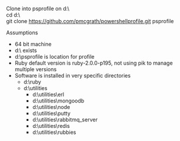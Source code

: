 Clone into psprofile on d:\  
cd d:\  
git clone https://github.com/pmcgrath/powershellprofile.git psprofile  

Assumptions
* 64 bit machine
* d:\ exists
* d:\psprofile is location for profile
* Ruby default version is ruby-2.0.0-p195, not using pik to manage multiple versions
* Software is installed in very specific directories
	* d:\ruby
	* d:\utilities
		* d:\utilities\erl
		* d:\utilities\mongoodb
		* d:\utilities\node
		* d:\utilities\putty
		* d:\utilities\rabbitmq_server
		* d:\utilities\redis
		* d:\utilities\rubbies
